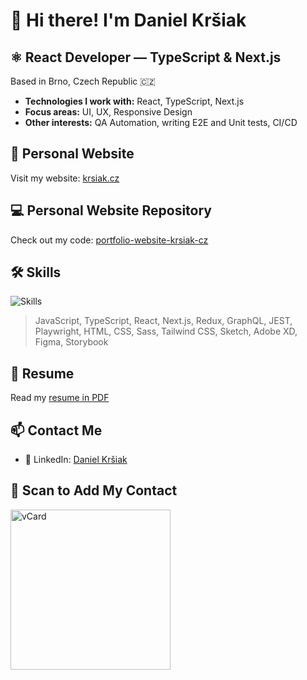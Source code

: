 # 👋 Hi there! I'm **Daniel Kršiak**

## ⚛️ React Developer — TypeScript & Next.js

Based in Brno, Czech Republic 🇨🇿

- **Technologies I work with:** React, TypeScript, Next.js
- **Focus areas:** UI, UX, Responsive Design
- **Other interests:** QA Automation, writing E2E and Unit tests, CI/CD

## 🔗 Personal Website

Visit my website: [krsiak.cz](https://krsiak.cz/)

## 💻 Personal Website Repository

Check out my code: [portfolio-website-krsiak-cz](https://github.com/krsiakdaniel/portfolio-website-krsiak-cz)

## 🛠️ Skills

![Skills](https://github.com/user-attachments/assets/e84c2602-9400-4449-ad3e-645791699bd4)

> JavaScript, TypeScript, React, Next.js, Redux, GraphQL, JEST, Playwright, HTML, CSS, Sass, Tailwind CSS, Sketch, Adobe XD, Figma, Storybook

## 📝 Resume

Read my [resume in PDF](https://krsiak.cz/resume)

## 📫 Contact Me

- 💬 LinkedIn: [Daniel Kršiak](https://www.linkedin.com/in/krsiakdaniel/)

## 📱 Scan to Add My Contact

<img src="https://github.com/user-attachments/assets/e3f7b70f-6a56-459d-b7f4-afc3d78a4f6e" width="256" height="256" alt="vCard"/>

